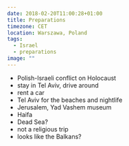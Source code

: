 ```yaml
---
date: 2018-02-20T11:00:28+01:00
title: Preparations
timezone: CET
location: Warszawa, Poland
tags:
  - Israel
  - preparations
image: ""
---
```


- Polish-Israeli conflict on Holocaust
- stay in Tel Aviv, drive around
- rent a car
- Tel Aviv for the beaches and nightlife
- Jerusalem, Yad Vashem museum
- Haifa
- Dead Sea?
- not a religious trip
- looks like the Balkans?
